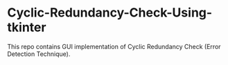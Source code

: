 # Cyclic-Redundancy-Check-Using-tkinter
This repo contains GUI implementation of Cyclic Redundancy Check (Error Detection Technique).
